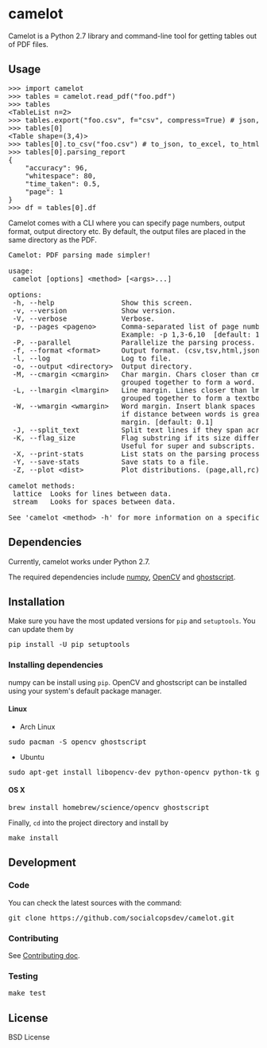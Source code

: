 # camelot

Camelot is a Python 2.7 library and command-line tool for getting tables out of PDF files.

## Usage

<pre>
>>> import camelot
>>> tables = camelot.read_pdf("foo.pdf")
>>> tables
&lt;TableList n=2&gt;
>>> tables.export("foo.csv", f="csv", compress=True) # json, excel, html
>>> tables[0]
&lt;Table shape=(3,4)&gt;
>>> tables[0].to_csv("foo.csv") # to_json, to_excel, to_html
>>> tables[0].parsing_report
{
    "accuracy": 96,
    "whitespace": 80,
    "time_taken": 0.5,
    "page": 1
}
>>> df = tables[0].df
</pre>

Camelot comes with a CLI where you can specify page numbers, output format, output directory etc. By default, the output files are placed in the same directory as the PDF.

<pre>
Camelot: PDF parsing made simpler!

usage:
 camelot [options] &lt;method&gt; [&lt;args&gt;...]

options:
 -h, --help                Show this screen.
 -v, --version             Show version.
 -V, --verbose             Verbose.
 -p, --pages &lt;pageno&gt;      Comma-separated list of page numbers.
                           Example: -p 1,3-6,10  [default: 1]
 -P, --parallel            Parallelize the parsing process.
 -f, --format &lt;format&gt;     Output format. (csv,tsv,html,json,xlsx) [default: csv]
 -l, --log                 Log to file.
 -o, --output &lt;directory&gt;  Output directory.
 -M, --cmargin &lt;cmargin&gt;   Char margin. Chars closer than cmargin are
                           grouped together to form a word. [default: 2.0]
 -L, --lmargin &lt;lmargin&gt;   Line margin. Lines closer than lmargin are
                           grouped together to form a textbox. [default: 0.5]
 -W, --wmargin &lt;wmargin&gt;   Word margin. Insert blank spaces between chars
                           if distance between words is greater than word
                           margin. [default: 0.1]
 -J, --split_text          Split text lines if they span across multiple cells.
 -K, --flag_size           Flag substring if its size differs from the whole string.
                           Useful for super and subscripts.
 -X, --print-stats         List stats on the parsing process.
 -Y, --save-stats          Save stats to a file.
 -Z, --plot &lt;dist&gt;         Plot distributions. (page,all,rc)

camelot methods:
 lattice  Looks for lines between data.
 stream   Looks for spaces between data.

See 'camelot &lt;method&gt; -h' for more information on a specific method.
</pre>

## Dependencies

Currently, camelot works under Python 2.7.

The required dependencies include [numpy](http://www.numpy.org/), [OpenCV](http://opencv.org/) and [ghostscript](https://www.ghostscript.com/).

## Installation

Make sure you have the most updated versions for `pip` and `setuptools`. You can update them by

<pre>
pip install -U pip setuptools
</pre>

### Installing dependencies

numpy can be install using `pip`. OpenCV and ghostscript can be installed using your system's default package manager.

#### Linux

* Arch Linux

<pre>
sudo pacman -S opencv ghostscript
</pre>

* Ubuntu

<pre>
sudo apt-get install libopencv-dev python-opencv python-tk ghostscript
</pre>

#### OS X

<pre>
brew install homebrew/science/opencv ghostscript
</pre>

Finally, `cd` into the project directory and install by

<pre>
make install
</pre>

## Development

### Code

You can check the latest sources with the command:

<pre>
git clone https://github.com/socialcopsdev/camelot.git
</pre>

### Contributing

See [Contributing doc]().

### Testing

<pre>
make test
</pre>

## License

BSD License
